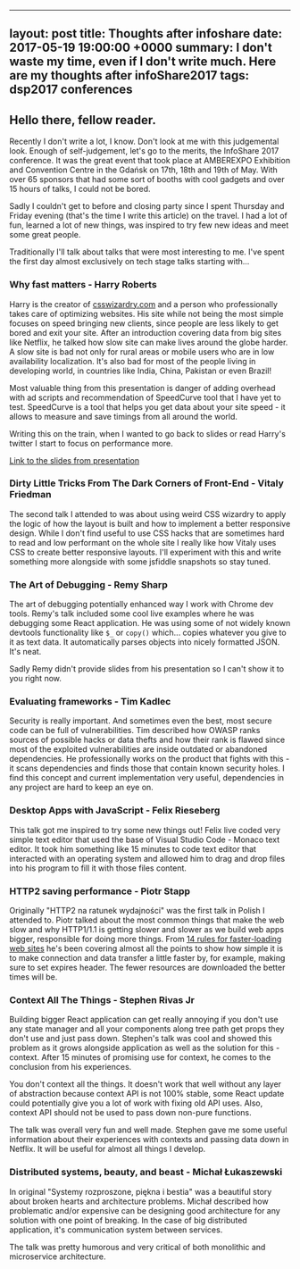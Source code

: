  

---
layout:     post
title:      Thoughts after infoshare
date:       2017-05-19 19:00:00 +0000
summary:    I don't waste my time, even if I don't write much. Here are my thoughts after infoShare2017
tags:       dsp2017 conferences
---

## Hello there, fellow reader. 

Recently I don't write a lot, I know. Don't look at me with this judgemental look. Enough of self-judgement, let's go to the merits, the InfoShare 2017 conference. 
 It was the great event that took place at AMBEREXPO Exhibition and Convention Centre in the Gdańsk on 17th, 18th and 19th of May. With over 65 sponsors that had some sort of booths with cool gadgets and over 15 hours of talks, I could not be bored. 

Sadly I couldn't get to before and closing party since I spent Thursday and Friday evening  (that's the time I write this article)   on the travel. I had a lot of fun, learned a lot of new things, was inspired to try few new ideas and meet some great people.

Traditionally I'll talk about talks that were most interesting to me. I've spent the first day almost exclusively on tech stage talks starting with... 

### Why fast matters - Harry Roberts 

Harry is the creator of [csswizardry.com](csswizardry.com) and a person who professionally takes care of optimizing websites. His site while not being the most simple focuses on speed bringing new clients, since people are less likely to get bored and exit your site. After an introduction covering data from big sites like Netflix, he talked how slow site can make lives around the globe harder. A slow site is bad not only for rural areas or mobile users who are in low availability localization. It's also bad for most of the people living in developing world, in countries like India, China, Pakistan or even Brazil! 

Most valuable thing from this presentation is danger of adding overhead with ad scripts and recommendation of SpeedCurve tool that I have yet to test. SpeedCurve is a tool that helps you get data about your site speed - it allows to measure and save timings from all around the world. 

Writing this on the train, when I wanted to go back to slides or read Harry's twitter I start to focus on performance more. 

[Link to the slides from presentation](https://speakerdeck.com/csswizardry/why-fast-matters)

### Dirty Little Tricks From The Dark Corners of Front-End - Vitaly Friedman

The second talk I attended to was about using weird CSS wizardry to apply the logic of how the layout is built and how to implement a better responsive design. While I don't find useful to use CSS hacks that are sometimes hard to read and low performant on the whole site I really like how Vitaly uses CSS to create better responsive layouts. I'll experiment with this and write something more alongside with some jsfiddle snapshots so stay tuned. 

### The Art of Debugging - Remy Sharp

The art of debugging potentially enhanced way I work with Chrome dev tools. Remy's talk included some cool live examples where he was debugging some React application. He was using some of not widely known devtools functionality like `$_` or `copy()` which... copies whatever you give to it as text data. It automatically parses objects into nicely formatted JSON. It's neat. 

Sadly Remy didn't provide slides from his presentation so I can't show it to you right now. 

### Evaluating frameworks - Tim Kadlec  

Security is really important. And sometimes even the best, most secure code can be full of vulnerabilities. Tim described how OWASP ranks sources of possible hacks or data thefts and how their rank is flawed since most of the exploited vulnerabilities are inside outdated or abandoned dependencies. He professionally works on the product that fights with this - it scans dependencies and finds those that contain known security holes. I find this concept and current implementation very useful, dependencies in any project are hard to keep an eye on. 

### Desktop Apps with JavaScript - Felix Rieseberg

This talk got me inspired to try some new things out! Felix live coded very simple text editor that used the base of Visual Studio Code - Monaco text editor. It took him something like 15 minutes to code text editor that interacted with an operating system and allowed him to drag and drop files into his program to fill it with those files content. 

### HTTP2 saving performance - Piotr Stapp 

Originally "HTTP2 na ratunek wydajności" was the first talk in Polish I attended to. Piotr talked about the most common things that make the web slow and why HTTP1/1.1 is getting slower and slower as we build web apps bigger, responsible for doing more things. From [14 rules for faster-loading web sites](http://stevesouders.com/hpws/rules.php) he's been covering almost all the points to show how simple it is to make connection and data transfer a little faster by, for example, making sure to set expires header. The fewer resources are downloaded the better times will be. 

### Context All The Things - Stephen Rivas Jr

Building bigger React application can get really annoying if you don't use any state manager and all your components along tree path get props they don't use and just pass down. Stephen's talk was cool and showed this problem as it grows alongside application as well as the solution for this - context. After 15 minutes of promising use for context, he comes to the conclusion from his experiences. 

You don't context all the things. It doesn't work that well without any layer of abstraction because context API is not 100% stable, some React update could potentially give you a lot of work with fixing old API uses. Also, context API should not be used to pass down non-pure functions. 

The talk was overall very fun and well made. Stephen gave me some useful information about their experiences with contexts and passing data down in Netflix. It will be useful for almost all things I develop. 

### Distributed systems, beauty, and beast - Michał Łukaszewski

In original "Systemy rozproszone, piękna i bestia" was a beautiful story about broken hearts and architecture problems. Michał described how problematic and/or expensive can be designing good architecture for any solution with one point of breaking. In the case of big distributed application, it's communication system between services. 

The talk was pretty humorous and very critical of both monolithic and microservice architecture. 


